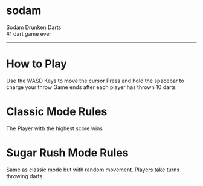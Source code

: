 # sodam
Sodam Drunken Darts<br>#1 dart game ever
<hr>

# How to Play
Use the WASD Keys to move the cursor
Press and hold the spacebar to charge your throw
Game ends after each player has thrown 10 darts

# Classic Mode Rules
The Player with the highest score wins

# Sugar Rush Mode Rules
Same as classic mode but with random movement.
Players take turns throwing darts.

